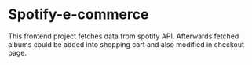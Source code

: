 # Spotify-e-commerce 
This frontend project fetches data from spotify API. Afterwards fetched albums could be added into shopping cart and also modified in checkout page.
